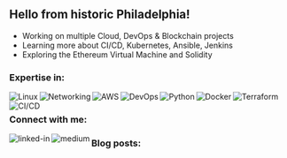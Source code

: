 ## Hello from historic Philadelphia!

- Working on multiple Cloud, DevOps & Blockchain projects
- Learning more about CI/CD, Kubernetes, Ansible, Jenkins
- Exploring the Ethereum Virtual Machine and Solidity<br>
### Expertise in:
<img align="left" alt="Linux" src="https://img.shields.io/badge/-Linux-yellow" />
<img align="left" alt="Networking" src="https://img.shields.io/badge/-Networking-white" />
<img align="left" alt="AWS" src="https://img.shields.io/badge/-AWS-orange" />
<img align="left" alt="DevOps" src="https://img.shields.io/badge/-DevOps-lightgrey" />
<img align="left" alt="Python" src="https://img.shields.io/badge/-Python-blue" />
<img align="left" alt="Docker" src="https://img.shields.io/badge/-Docker-9cf" />
<img align="left" alt="Terraform" src="https://img.shields.io/badge/-Terraform-blueviolet" />
<img align="left" alt="CI/CD" src="https://img.shields.io/badge/-CI%2FCD-green" />
<br>

### Connect with me:

[<img align="left" alt="linked-in" src="https://img.shields.io/badge/linkedin-%230077B5.svg?&style=for-the-badge&logo=linkedin&logoColor=white" />](https://www.linkedin.com/in/kevinczarzasty/)

[<img align="left" alt="medium" src="https://img.shields.io/badge/medium-%2312100E.svg?&style=for-the-badge&logo=medium&logoColor=white" />](https://kevinczarzasty.medium.com/)

### Blog posts:
<!-- BLOG_POST_LIST:START -->
<!-- BlOG_POST_LIST:END -->

<!--
**kczarzasty/kczarzasty** is a ✨ _special_ ✨ repository because its `README.md` (this file) appears on your GitHub profile.

Here are some ideas to get you started:
- 🔭 I’m currently working on ...
- 🌱 I’m currently learning ...
- 👯 I’m looking to collaborate on ...
- 🤔 I’m looking for help with ...
- 💬 Ask me about ...
- 📫 How to reach me: ...
- 😄 Pronouns: ...
- ⚡ Fun fact: ...
-->
